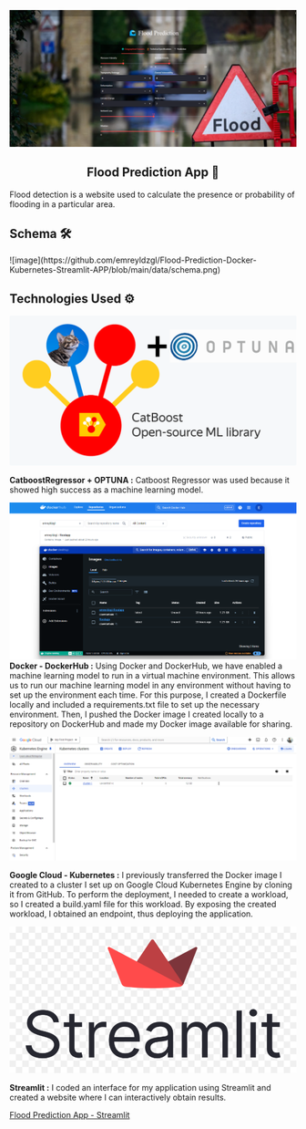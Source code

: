 ![image](https://github.com/emreyldzgl/Flood-Prediction-Docker-Kubernetes-Streamlit-APP/blob/main/data/image1.png) 

<h2 align="center"> <b> Flood Prediction App 🌊</b></h2>

<p> <a> Flood detection is a website used to calculate the presence or probability of flooding in a particular area. </a></p>

<h2> <b> Schema 🛠 </b> </h2>
![image](https://github.com/emreyldzgl/Flood-Prediction-Docker-Kubernetes-Streamlit-APP/blob/main/data/schema.png) 

<h2> <b> Technologies Used ⚙️</b> </h2>

![image](https://github.com/emreyldzgl/Flood-Prediction-Docker-Kubernetes-Streamlit-APP/blob/main/data/orig.png)
<p> <a>  <b> CatboostRegressor + OPTUNA :</b> Catboost Regressor was used because it showed high success as a machine learning model.</a></p>

![image](https://github.com/emreyldzgl/Flood-Prediction-Docker-Kubernetes-Streamlit-APP/blob/main/data/image2.png)
<a> <b> Docker - DockerHub :</b> Using Docker and DockerHub, we have enabled a machine learning model to run in a virtual machine environment. This allows us to run our machine learning model in any environment without having to set up the environment each time. For this purpose, I created a Dockerfile locally and included a requirements.txt file to set up the necessary environment. Then, I pushed the Docker image I created locally to a repository on DockerHub and made my Docker image available for sharing.</a>

![image](https://github.com/emreyldzgl/Flood-Prediction-Docker-Kubernetes-Streamlit-APP/blob/main/data/image3.png)
<p><a> <b> Google Cloud - Kubernetes :</b> I previously transferred the Docker image I created to a cluster I set up on Google Cloud Kubernetes Engine by cloning it from GitHub. To perform the deployment, I needed to create a workload, so I created a build.yaml file for this workload. By exposing the created workload, I obtained an endpoint, thus deploying the application.</a>

![image](https://github.com/emreyldzgl/Flood-Prediction-Docker-Kubernetes-Streamlit-APP/blob/main/data/streamlit.png)
<p> <a>  <b> Streamlit :</b> I coded an interface for my application using Streamlit and created a website where I can interactively obtain results.</a></p>

[Flood Prediction App - Streamlit](http://34.122.26.94/)
